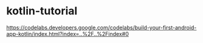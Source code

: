 # kotlin-tutorial
https://codelabs.developers.google.com/codelabs/build-your-first-android-app-kotlin/index.html?index=..%2F..%2Findex#0
